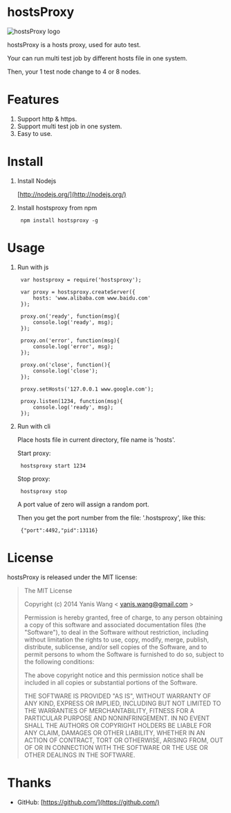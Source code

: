 hostsProxy
=======================

![hostsProxy logo](https://raw.github.com/yaniswang/hostsProxy/master/logo.png)

hostsProxy is a hosts proxy, used for auto test.

Your can run multi test job by different hosts file in one system.

Then, your 1 test node change to 4 or 8 nodes.

Features
=======================

1. Support http & https.
2. Support multi test job in one system.
3. Easy to use.

Install
=======================

1. Install Nodejs
    
    [http://nodejs.org/](http://nodejs.org/)

2. Install hostsproxy from npm

        npm install hostsproxy -g

Usage
=======================

1. Run with js

        var hostsproxy = require('hostsproxy');

        var proxy = hostsproxy.createServer({
            hosts: 'www.alibaba.com www.baidu.com'
        });

        proxy.on('ready', function(msg){
            console.log('ready', msg);
        });

        proxy.on('error', function(msg){
            console.log('error', msg);
        });

        proxy.on('close', function(){
            console.log('close');
        });

        proxy.setHosts('127.0.0.1 www.google.com');

        proxy.listen(1234, function(msg){
            console.log('ready', msg);
        });

2. Run with cli
    
    Place hosts file in current directory, file name is 'hosts'.

    Start proxy:

        hostsproxy start 1234

    Stop proxy:

        hostsproxy stop
    
    A port value of zero will assign a random port.

    Then you get the port number from the file: '.hostsproxy', like this:

        {"port":4492,"pid":13116}

License
================

hostsProxy is released under the MIT license:

> The MIT License
>
> Copyright (c) 2014 Yanis Wang \< yanis.wang@gmail.com \>
>
> Permission is hereby granted, free of charge, to any person obtaining a copy
> of this software and associated documentation files (the "Software"), to deal
> in the Software without restriction, including without limitation the rights
> to use, copy, modify, merge, publish, distribute, sublicense, and/or sell
> copies of the Software, and to permit persons to whom the Software is
> furnished to do so, subject to the following conditions:
>
> The above copyright notice and this permission notice shall be included in
> all copies or substantial portions of the Software.
>
> THE SOFTWARE IS PROVIDED "AS IS", WITHOUT WARRANTY OF ANY KIND, EXPRESS OR
> IMPLIED, INCLUDING BUT NOT LIMITED TO THE WARRANTIES OF MERCHANTABILITY,
> FITNESS FOR A PARTICULAR PURPOSE AND NONINFRINGEMENT. IN NO EVENT SHALL THE
> AUTHORS OR COPYRIGHT HOLDERS BE LIABLE FOR ANY CLAIM, DAMAGES OR OTHER
> LIABILITY, WHETHER IN AN ACTION OF CONTRACT, TORT OR OTHERWISE, ARISING FROM,
> OUT OF OR IN CONNECTION WITH THE SOFTWARE OR THE USE OR OTHER DEALINGS IN
> THE SOFTWARE.

Thanks
================

* GitHub: [https://github.com/](https://github.com/)